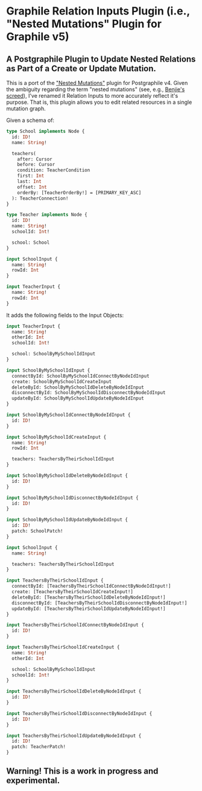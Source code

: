 # Graphile Relation Inputs Plugin (i.e., "Nested Mutations" Plugin for Graphile v5)

## A Postgraphile Plugin to Update Nested Relations as Part of a Create or Update Mutation. 

This is a port of the ["Nested Mutations"](https://github.com/mlipscombe/postgraphile-plugin-nested-mutations) plugin for Postgraphile v4. Given the ambiguity regarding the term "nested mutations" (see, e.g., [Benjie's screed](https://benjie.dev/graphql/nested-mutations)), I've renamed it Relation Inputs to more accurately reflect it's purpose. That is, this plugin allows you to edit related resources in a single mutation graph.

Given a schema of:

```graphql
type School implements Node {
  id: ID!
  name: String!

  teachers(
    after: Cursor
    before: Cursor
    condition: TeacherCondition
    first: Int
    last: Int
    offset: Int
    orderBy: [TeacherOrderBy!] = [PRIMARY_KEY_ASC]
  ): TeacherConnection!
}

type Teacher implements Node {
  id: ID!
  name: String!
  schoolId: Int!

  school: School
}

input SchoolInput {
  name: String!
  rowId: Int
}

input TeacherInput {
  name: String!
  rowId: Int
}
```

It adds the following fields to the Input Objects:

```graphql
input TeacherInput {
  name: String!
  otherId: Int
  schoolId: Int!

  school: SchoolByMySchoolIdInput
}

input SchoolByMySchoolIdInput {
  connectById: SchoolByMySchoolIdConnectByNodeIdInput
  create: SchoolByMySchoolIdCreateInput
  deleteById: SchoolByMySchoolIdDeleteByNodeIdInput
  disconnectById: SchoolByMySchoolIdDisconnectByNodeIdInput
  updateById: SchoolByMySchoolIdUpdateByNodeIdInput
}

input SchoolByMySchoolIdConnectByNodeIdInput {
  id: ID!
}

input SchoolByMySchoolIdCreateInput {
  name: String!
  rowId: Int

  teachers: TeachersByTheirSchoolIdInput
}

input SchoolByMySchoolIdDeleteByNodeIdInput {
  id: ID!
}

input SchoolByMySchoolIdDisconnectByNodeIdInput {
  id: ID!
}

input SchoolByMySchoolIdUpdateByNodeIdInput {
  id: ID!
  patch: SchoolPatch!
}

input SchoolInput {
  name: String!

  teachers: TeachersByTheirSchoolIdInput
}

input TeachersByTheirSchoolIdInput {
  connectById: [TeachersByTheirSchoolIdConnectByNodeIdInput!]
  create: [TeachersByTheirSchoolIdCreateInput!]
  deleteById: [TeachersByTheirSchoolIdDeleteByNodeIdInput!]
  disconnectById: [TeachersByTheirSchoolIdDisconnectByNodeIdInput!]
  updateById: [TeachersByTheirSchoolIdUpdateByNodeIdInput!]
}

input TeachersByTheirSchoolIdConnectByNodeIdInput {
  id: ID!
}

input TeachersByTheirSchoolIdCreateInput {
  name: String!
  otherId: Int

  school: SchoolByMySchoolIdInput
  schoolId: Int!
}

input TeachersByTheirSchoolIdDeleteByNodeIdInput {
  id: ID!
}

input TeachersByTheirSchoolIdDisconnectByNodeIdInput {
  id: ID!
}

input TeachersByTheirSchoolIdUpdateByNodeIdInput {
  id: ID!
  patch: TeacherPatch!
}
```

## Warning! This is a work in progress and experimental.
